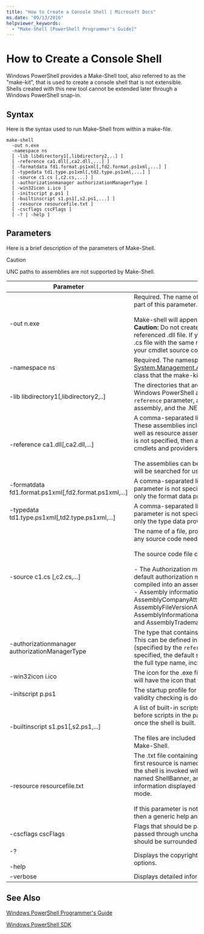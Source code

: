 ```yaml
---
title: "How to Create a Console Shell | Microsoft Docs"
ms.date: "09/13/2016"
helpviewer_keywords:
  - "Make-Shell [PowerShell Programmer's Guide]"
---
```

# How to Create a Console Shell

Windows PowerShell provides a Make-Shell tool, also referred to as the "make-kit", that is used to create a console shell that is not extensible. Shells created with this new tool cannot be extended later through a Windows PowerShell snap-in.

## Syntax

Here is the syntax used to run Make-Shell from within a make-file.

```
make-shell
  -out n.exe
  -namespace ns
  [ -lib libdirectory1[,libdirectory2,..] ]
  [ -reference ca1.dll[,ca2.dll,...] ]
  [ -formatdata fd1.format.ps1xml[,fd2.format.ps1xml,...] ]
  [ -typedata td1.type.ps1xml[,td2.type.ps1xml,...] ]
  [ -source c1.cs [,c2.cs,...] ]
  [ -authorizationmanager authorizationManagerType ]
  [ -win32icon i.ico ]
  [ -initscript p.ps1 ]
  [ -builtinscript s1.ps1[,s2.ps1,...] ]
  [ -resource resourcefile.txt ]
  [ -cscflags cscFlags ]
  [ -? | -help ]
```

## Parameters

Here is a brief description of the parameters of Make-Shell.

> [!CAUTION]
> UNC paths to assemblies are not supported by Make-Shell.

|Parameter|Description|
|---------------|-----------------|
|-out n.exe|Required. The name of the shell to produce. The path is specified as part of this parameter.<br /><br /> Make-shell will append ".exe" to this value if it is not specified. **Caution:**  Do not create an output file with the same name as the referenced .dll file. If you attempt this, the Make-Shell tool creates a .cs file with the same name, which will overwrite the .cs file that has your cmdlet source code.|
|-namespace ns|Required. The namespace to use for the derived [System.Management.Automation.Runspaces.Runspaceconfiguration](/dotnet/api/System.Management.Automation.Runspaces.RunspaceConfiguration) class that the make-kit generates and compiles.|
|-lib libdirectory1[,libdirectory2,..]|The directories that are searched for .NET assemblies, including the Windows PowerShell assemblies, assemblies specified by the `reference` parameter, assemblies indirectly referenced by another assembly, and the .NET system assemblies.|
|-reference ca1.dll[,ca2.dll,...]|A comma-separated list of the assemblies to include in the shell. These assemblies  includes all cmdlet and provider assemblies, as well as resource assemblies that should be loaded. If this parameter is not specified, then a shell is produced that contains only the core cmdlets and providers provided by Windows PowerShell.<br /><br /> The assemblies can be specified using their full path, otherwise they will be searched for using the path specified by the `lib` parameter.|
|-formatdata fd1.format.ps1xml[,fd2.format.ps1xml,...]|A comma-separated list of format data to include in the shell. If this parameter is not specified, then a shell is produced that contains only the format data provided by Windows PowerShell.|
|-typedata td1.type.ps1xml[,td2.type.ps1xml,...]|A comma-separated list of type data to include in the shell. If this parameter is not specified, then a shell is produced that contains only the type data provided by Windows PowerShell.|
|-source c1.cs [,c2.cs,...]|The name of a file, provided by the shell developer, that contains any source code needed to build the shell.<br /><br /> The source code file can contain any of the following source code:<br /><br /> -   The Authorization manager implementation that overrides the default authorization manager. (This could also be supplied compiled into an assembly.)<br />-   Assembly informational attribute declarations: such as the AssemblyCompanyAttribute, AssemblyCopyrightAttribute, AssemblyFileVersionAttribute, AssemblyInformationalVersionAttribute, AssemblyProductAttribute, and AssemblyTrademarkAttribute.|
|-authorizationmanager authorizationManagerType|The type that contains the authorization manager implementation. This can be defined in source code, or compiled into an assembly (specified by the `reference` parameter). If this parameter is not specified, the default security manager is used. The value should be the full type name, including namespaces.|
|-win32icon i.ico|The icon for the .exe file for the shell. If not specified, then the shell will have the icon that the c# compiler includes (if any).|
|-initscript p.ps1|The startup profile for the shell. The file is included "as-is"; no validity checking is done by Make-Shell.|
|-builtinscript s1.ps1[,s2.ps1,...]|A list of built-in scripts for the shell. These scripts are discovered before scripts in the path, and their contents cannot be changed once the shell is built.<br /><br /> The files are included "as-is"; no validity checking is done by Make-Shell.|
|-resource resourcefile.txt|The .txt file containing help and banner resources for the shell. The first resource is named ShellHelp, and contains the text displayed if the shell is invoked with the `help` parameter. The second resource is named ShellBanner, and it contains the text and copyright information displayed when the shell is launched in interactive mode.<br /><br /> If this parameter is not provided, or these resources are not present, then a generic help and banner are used.|
|-cscflags cscFlags|Flags that should be passed to the C# compiler (csc.exe). These are passed through unchanged. If this parameter includes spaces, it should be surrounded in double-quotes.|
|-?<br /><br /> -help|Displays the copyright message and Make-Shell command line options.|
|-verbose|Displays detailed information while the shell is being created.|

## See Also

[Windows PowerShell Programmer's Guide](./windows-powershell-programmer-s-guide.md)

[Windows PowerShell SDK](../windows-powershell-reference.md)
